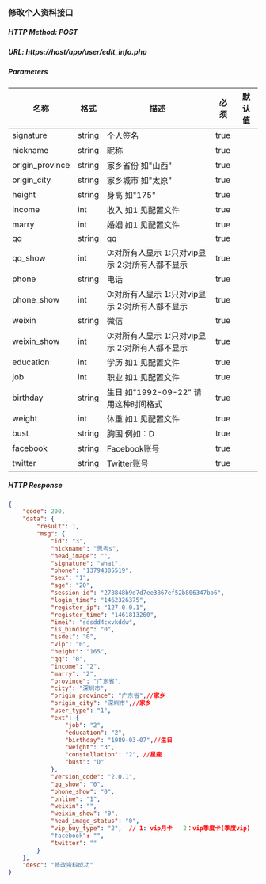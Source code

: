### 修改个人资料接口

##### HTTP Method: POST
##### URL: https://host/app/user/edit_info.php

#####  Parameters
名称|格式|描述|必须|默认值
---|---|---|---|---
signature     | string |个人签名 | true|
nickname      | string |昵称| true|
origin_province      | string |家乡省份 如"山西"|true |
origin_city          | string |家乡城市 如"太原"|true |
height        | string |身高 如"175"|true |
income        | int    |收入 如1 见配置文件| true|
marry         | int    |婚姻 如1 见配置文件|true |
qq            | string |qq   |true |
qq_show       | int    |0:对所有人显示 1:只对vip显示 2:对所有人都不显示|true |
phone         | string |电话| true|
phone_show    | int    |0:对所有人显示 1:只对vip显示 2:对所有人都不显示|true |
weixin        | string |微信| true|
weixin_show   | int    |0:对所有人显示 1:只对vip显示 2:对所有人都不显示|true |
education     | int    |学历 如1 见配置文件|true |
job           | int    |职业 如1 见配置文件|true |
birthday      | string |生日 如"1992-09-22" 请用这种时间格式| true|
weight        | int    |体重 如1 见配置文件| true|
bust          | string |胸围 例如：D| true|
facebook      | string |Facebook账号| true|
twitter       | string |Twitter账号| true|
##### HTTP Response
```json
{
    "code": 200,
    "data": {
        "result": 1,
        "msg": {
            "id": "3",
            "nickname": "思考s",
            "head_image": "",
            "signature": "what",
            "phone": "13794305519",
            "sex": "1",
            "age": "20",
            "session_id": "278848b9d7d7ee3867ef52b806347bb6",
            "login_time": "1462326375",
            "register_ip": "127.0.0.1",
            "register_time": "1461813260",
            "imei": "sdsdd4cxvkddw",
            "is_binding": "0",
            "isdel": "0",
            "vip": "0",
            "height": "165",
            "qq": "0",
            "income": "2",
            "marry": "2",
            "province": "广东省",
            "city": "深圳市",
            "origin_province": "广东省",//家乡
            "origin_city": "深圳市",//家乡
            "user_type": "1",
            "ext": {
                "job": "2",
                "education": "2",
                "birthday": "1989-03-07",//生日
                "weight": "3",
                "constellation": "2", //星座
                "bust": "D"
            },
            "version_code": "2.0.1",
            "qq_show": "0",
            "phone_show": "0",
            "online": "1",
            "weixin": "",
            "weixin_show": "0",
            "head_image_status": "0",
            "vip_buy_type": "2",  // 1: vip月卡   2：vip季度卡(季度vip)
            "facebook": "",
            "twitter": ""
        }
    },
    "desc": "修改资料成功"
}